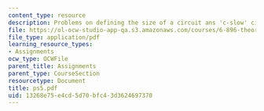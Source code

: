 ```yaml
---
content_type: resource
description: Problems on defining the size of a circuit ans 'c-slow' circuits
file: https://ol-ocw-studio-app-qa.s3.amazonaws.com/courses/6-896-theory-of-parallel-hardware-sma-5511-spring-2004/13268e75e4cd5d70bfc43d3624697370_ps5.pdf
file_type: application/pdf
learning_resource_types:
- Assignments
ocw_type: OCWFile
parent_title: Assignments
parent_type: CourseSection
resourcetype: Document
title: ps5.pdf
uid: 13268e75-e4cd-5d70-bfc4-3d3624697370
---
```

